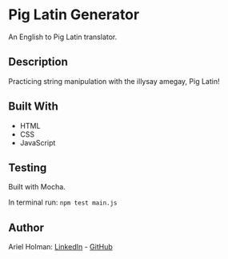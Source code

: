 # Pig Latin Generator

An English to Pig Latin translator.

## Description

Practicing string manipulation with the illysay amegay, Pig Latin!

## Built With

- HTML
- CSS
- JavaScript

## Testing

Built with Mocha.

In terminal run: `npm test main.js`

## Author

Ariel Holman: <a href="https://www.linkedin.com/in/ariel-holman/">LinkedIn</a> - <a href="https://github.com/ArielHolman">GitHub</a>

